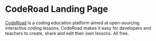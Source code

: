 # CodeRoad Landing Page

[CodeRoad](http://coderoad.github.io) is a coding education platform aimed at open-sourcing interactive coding lessons. CodeRoad makes it easy for developers and teachers to create, share and edit their own lessons. All free.
